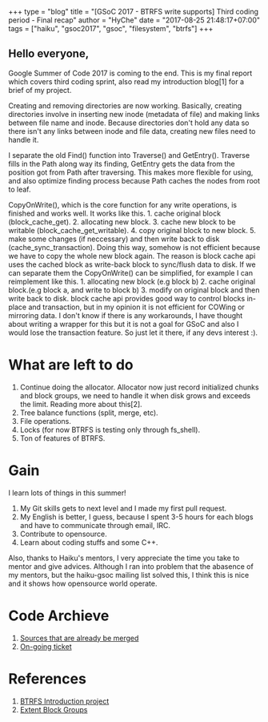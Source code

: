 +++
type = "blog"
title = "[GSoC 2017 - BTRFS write supports] Third coding period - Final recap"
author = "HyChe"
date = "2017-08-25 21:48:17+07:00"
tags = ["haiku", "gsoc2017", "gsoc", "filesystem", "btrfs"]
+++

## Hello everyone,

Google Summer of Code 2017 is coming to the end. This is my final report which covers third coding sprint, also read my introduction blog[1] for a brief of my project.

Creating and removing directories are now working. Basically, creating directories involve in inserting new inode (metadata of file) and making links between file name and inode. Because directories don't hold any data so there isn't any links between inode and file data, creating new files need to handle it.

I separate the old Find() function into Traverse() and GetEntry(). Traverse fills in the Path along way its finding, GetEntry gets the data from the position got from Path after traversing. This makes more flexible for using, and also optimize finding process because Path caches the nodes from root to leaf.

CopyOnWrite(), which is the core function for any write operations, is finished and works well. It works like this.
	1. cache original block (block_cache_get).
	2. allocating new block.
	3. cache new block to be writable (block_cache_get_writable).
	4. copy original block to new block.
	5. make some changes (if neccessary) and then write back to disk (cache_sync_transaction).
Doing this way, somehow is not efficient because we have to copy the whole new block again. The reason is block cache api uses the cached block as write-back block to sync/flush data to disk. If we can separate them the CopyOnWrite() can be simplified, for example I can reimplement like this.
	1. allocating new block (e.g block b)
	2. cache original block.(e.g block a, and write to block b)
	3. modify on original block and then write back to disk.
block cache api provides good way to control blocks in-place and transaction, but in my opinion it is not efficient for COWing or mirroring data. I don't know if there is any workarounds, I have thought about writing a wrapper for this but it is not a goal for GSoC and also I would lose the transaction feature. So just let it there, if any devs interest :).

# What are left to do
1. Continue doing the allocator. Allocator now just record initialized chunks and block groups, we need to handle it when disk grows and exceeds the limit. Reading more about this[2].
2. Tree balance functions (split, merge, etc).
3. File operations.
4. Locks (for now BTRFS is testing only through fs_shell).
5. Ton of features of BTRFS.

# Gain
I learn lots of things in this summer!
1. My Git skills gets to next level and I made my first pull request.
2. My English is better, I guess, because I spent 3-5 hours for each blogs and have to communicate through email, IRC.
3. Contribute to opensource.
4. Learn about coding stuffs and some C++.

Also, thanks to Haiku's mentors, I very appreciate the time you take to mentor and give advices. Although I ran into problem that the abasence of my mentors, but the haiku-gsoc mailing list solved this, I think this is nice and it shows how opensource world operate.

# Code Archieve
1.	[Sources that are already be merged](http://cgit.haiku-os.org/haiku/log/?qt=author&q=hyche)
2.	[On-going ticket](https://dev.haiku-os.org/ticket/13612)


# References
1.	[BTRFS Introduction project](https://www.haiku-os.org/blog/hyche/2017-05-08_gsoc_2017_adding_write_supports_for_btrfs/)
2.	[Extent Block Groups](https://btrfs.wiki.kernel.org/index.php/Btrfs_design#Extent_Block_Groups)
